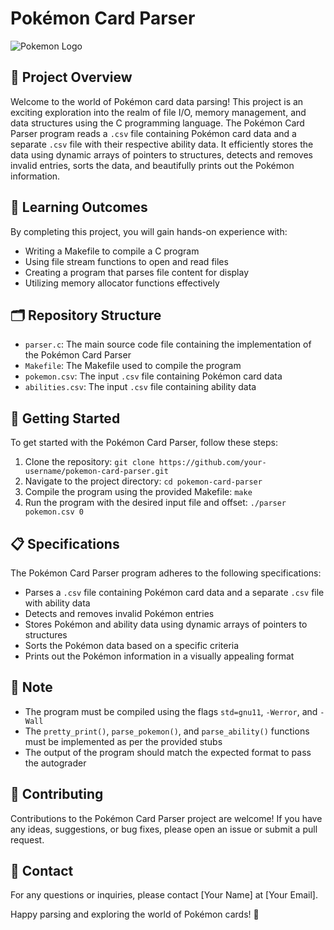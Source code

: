 # Pokémon Card Parser
![Pokemon Logo](https://upload.wikimedia.org/wikipedia/commons/9/98/International_Pok%C3%A9mon_logo.svg)

## 📖 Project Overview
Welcome to the world of Pokémon card data parsing! This project is an exciting exploration into the realm of file I/O, memory management, and data structures using the C programming language. The Pokémon Card Parser program reads a `.csv` file containing Pokémon card data and a separate `.csv` file with their respective ability data. It efficiently stores the data using dynamic arrays of pointers to structures, detects and removes invalid entries, sorts the data, and beautifully prints out the Pokémon information.

## 🎯 Learning Outcomes
By completing this project, you will gain hands-on experience with:
- Writing a Makefile to compile a C program
- Using file stream functions to open and read files
- Creating a program that parses file content for display
- Utilizing memory allocator functions effectively

## 🗂 Repository Structure
- `parser.c`: The main source code file containing the implementation of the Pokémon Card Parser
- `Makefile`: The Makefile used to compile the program
- `pokemon.csv`: The input `.csv` file containing Pokémon card data
- `abilities.csv`: The input `.csv` file containing ability data

## 🚀 Getting Started
To get started with the Pokémon Card Parser, follow these steps:
1. Clone the repository:
`git clone https://github.com/your-username/pokemon-card-parser.git`
2. Navigate to the project directory:
`cd pokemon-card-parser`
3. Compile the program using the provided Makefile:
`make`
4. Run the program with the desired input file and offset:
`./parser pokemon.csv 0`

## 📋 Specifications
The Pokémon Card Parser program adheres to the following specifications:
- Parses a `.csv` file containing Pokémon card data and a separate `.csv` file with ability data
- Detects and removes invalid Pokémon entries
- Stores Pokémon and ability data using dynamic arrays of pointers to structures
- Sorts the Pokémon data based on a specific criteria
- Prints out the Pokémon information in a visually appealing format

## 📝 Note
- The program must be compiled using the flags `std=gnu11`, `-Werror`, and `-Wall`
- The `pretty_print()`, `parse_pokemon()`, and `parse_ability()` functions must be implemented as per the provided stubs
- The output of the program should match the expected format to pass the autograder

## 🤝 Contributing
Contributions to the Pokémon Card Parser project are welcome! If you have any ideas, suggestions, or bug fixes, please open an issue or submit a pull request.

## 📧 Contact
For any questions or inquiries, please contact [Your Name] at [Your Email].

Happy parsing and exploring the world of Pokémon cards! 🎉
